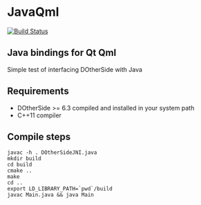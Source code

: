 # JavaQml 
[![Build Status](https://travis-ci.org/filcuc/javaqml.svg?branch=master)](https://travis-ci.org/filcuc/javaqml)

## Java bindings for Qt Qml
Simple test of interfacing DOtherSide with Java

## Requirements
- DOtherSide >= 6.3 compiled and installed in your system path
- C++11 compiler

## Compile steps
```
javac -h . DOtherSideJNI.java
mkdir build
cd build
cmake ..
make
cd ..
export LD_LIBRARY_PATH=`pwd`/build
javac Main.java && java Main
```

